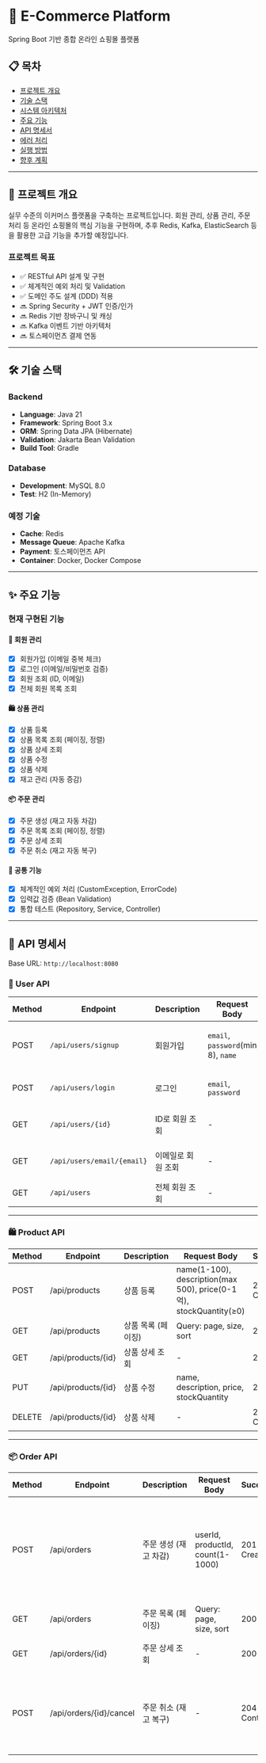# 🛒 E-Commerce Platform

  Spring Boot 기반 종합 온라인 쇼핑몰 플랫폼

  ## 📋 목차
  - [프로젝트 개요](#-프로젝트-개요)
  - [기술 스택](#-기술-스택)
  - [시스템 아키텍처](#️-시스템-아키텍처)
  - [주요 기능](#-주요-기능)
  - [API 명세서](#-api-명세서)
  - [에러 처리](#-에러-처리)
  - [실행 방법](#-실행-방법)
  - [향후 계획](#-향후-계획)

  ---

  ## 🎯 프로젝트 개요

  실무 수준의 이커머스 플랫폼을 구축하는 프로젝트입니다.
  회원 관리, 상품 관리, 주문 처리 등 온라인 쇼핑몰의 핵심 기능을 구현하며,
  추후 Redis, Kafka, ElasticSearch 등을 활용한 고급 기능을 추가할 예정입니다.

  ### 프로젝트 목표
  - ✅ RESTful API 설계 및 구현
  - ✅ 체계적인 예외 처리 및 Validation
  - ✅ 도메인 주도 설계 (DDD) 적용
  - 🔜 Spring Security + JWT 인증/인가
  - 🔜 Redis 기반 장바구니 및 캐싱
  - 🔜 Kafka 이벤트 기반 아키텍처
  - 🔜 토스페이먼츠 결제 연동

  ---

  ## 🛠 기술 스택

  ### Backend
  - **Language**: Java 21
  - **Framework**: Spring Boot 3.x
  - **ORM**: Spring Data JPA (Hibernate)
  - **Validation**: Jakarta Bean Validation
  - **Build Tool**: Gradle

  ### Database
  - **Development**: MySQL 8.0
  - **Test**: H2 (In-Memory)

  ### 예정 기술
  - **Cache**: Redis
  - **Message Queue**: Apache Kafka
  - **Payment**: 토스페이먼츠 API
  - **Container**: Docker, Docker Compose

  ---


  ## ✨ 주요 기능

  ### 현재 구현된 기능

  #### 👤 회원 관리
  - [x] 회원가입 (이메일 중복 체크)
  - [x] 로그인 (이메일/비밀번호 검증)
  - [x] 회원 조회 (ID, 이메일)
  - [x] 전체 회원 목록 조회

  #### 🛍️ 상품 관리
  - [x] 상품 등록
  - [x] 상품 목록 조회 (페이징, 정렬)
  - [x] 상품 상세 조회
  - [x] 상품 수정
  - [x] 상품 삭제
  - [x] 재고 관리 (자동 증감)

  #### 📦 주문 관리
  - [x] 주문 생성 (재고 자동 차감)
  - [x] 주문 목록 조회 (페이징, 정렬)
  - [x] 주문 상세 조회
  - [x] 주문 취소 (재고 자동 복구)

  #### 🔧 공통 기능
  - [x] 체계적인 예외 처리 (CustomException, ErrorCode)
  - [x] 입력값 검증 (Bean Validation)
  - [x] 통합 테스트 (Repository, Service, Controller)

  ---

  ## 📡 API 명세서

  Base URL: `http://localhost:8080`

   ### 👤 User API

  | Method | Endpoint | Description | Request Body | Success | Error |
  |--------|----------|-------------|--------------|---------|-------|
  | POST | `/api/users/signup` | 회원가입 | `email`, `password`(min 8), `name` | 201 Created | 400 (중복 이메일) |
  | POST | `/api/users/login` | 로그인 | `email`, `password` | 200 OK | 401 (인증 실패) |
  | GET | `/api/users/{id}` | ID로 회원 조회 | - | 200 OK | 404 (회원 없음) |
  | GET | `/api/users/email/{email}` | 이메일로 회원 조회 | - | 200 OK | 404 (회원 없음) |
  | GET | `/api/users` | 전체 회원 조회 | - | 200 OK | - |

---
  ### 🛍️ Product API

  | Method | Endpoint           | Description | Request Body                                                      | Success        | Error            |
  |--------|--------------------|-------------|-------------------------------------------------------------------|----------------|------------------|
  | POST   | /api/products      | 상품 등록       | name(1-100), description(max 500), price(0-1억), stockQuantity(≥0) | 201 Created    | 400 (Validation) |
  | GET    | /api/products      | 상품 목록 (페이징) | Query: page, size, sort                                           | 200 OK         | -                |
  | GET    | /api/products/{id} | 상품 상세 조회    | -                                                                 | 200 OK         | 404 (상품 없음)      |
  | PUT    | /api/products/{id} | 상품 수정       | name, description, price, stockQuantity                           | 200 OK         | 404 (상품 없음)      |
  | DELETE | /api/products/{id} | 상품 삭제       | -                                                                 | 204 No Content | 404 (상품 없음)      |

 ---
  ### 📦 Order API

  | Method | Endpoint                | Description   | Request Body                     | Success        | Error                       |
  |--------|-------------------------|---------------|----------------------------------|----------------|-----------------------------|
  | POST   | /api/orders             | 주문 생성 (재고 차감) | userId, productId, count(1-1000) | 201 Created    | 400 (재고 부족), 404 (회원/상품 없음) |
  | GET    | /api/orders             | 주문 목록 (페이징)   | Query: page, size, sort          | 200 OK         | -                           |
  | GET    | /api/orders/{id}        | 주문 상세 조회      | -                                | 200 OK         | 404 (주문 없음)                 |
  | POST   | /api/orders/{id}/cancel | 주문 취소 (재고 복구) | -                                | 204 No Content | 404 (주문 없음), 400 (이미 취소)    |
